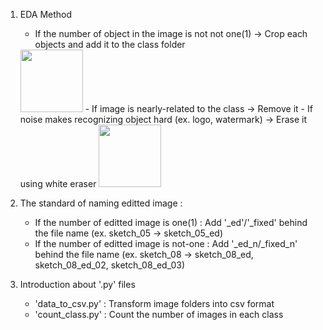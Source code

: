 1. EDA Method
   - If the number of object in the image is not not one(1) -> Crop each objects and add it to the class folder
   <img src = "https://github.com/user-attachments/assets/978ee913-0d9f-4f19-8329-8e2a7c4fe4c7" width=100>
   - If image is nearly-related to the class -> Remove it
   - If noise makes recognizing object hard (ex. logo, watermark) -> Erase it using white eraser
   <img src = "https://github.com/user-attachments/assets/c27f6c81-4d96-4c9a-92b5-1d3a9bc8d0e8" width=100>

2. The standard of naming editted image :
   - If the number of editted image is one(1) : Add '_ed'/'_fixed' behind the file name (ex. sketch_05 -> sketch_05_ed)
   - If the number of editted image is not-one : Add '_ed_n/_fixed_n' behind the file name (ex. sketch_08 -> sketch_08_ed, sketch_08_ed_02, sketch_08_ed_03)

3. Introduction about '.py' files
   -  'data_to_csv.py' : Transform image folders into csv format 
   -  'count_class.py' : Count the number of images in each class
